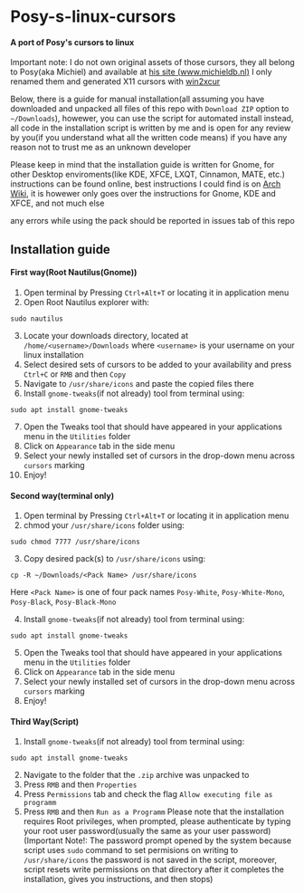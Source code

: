# Posy-s-linux-cursors
#### A port of Posy's cursors to linux
Important note: I do not own original assets of those cursors, they all belong to Posy(aka Michiel) and available at [his site (www.michieldb.nl)](http://www.michieldb.nl/other/cursors/) I only renamed them and generated X11 cursors with [win2xcur](http://package.wiki/win2xcur)

Below, there is a guide for manual installation(all assuming you have downloaded and unpacked all files of this repo with `Download ZIP` option to `~/Downloads`), howewer, you can use the script for automated install instead, all code in the installation script is written by me and is open for any review by you(if you understand what all the written code means) if you have any reason not to trust me as an unknown developer

Please keep in mind that the installation guide is written for Gnome, for other Desktop enviroments(like KDE, XFCE, LXQT, Cinnamon, MATE, etc.) instructions can be found online, best instructions I could find is on [Arch Wiki](https://wiki.archlinux.org/title/Cursor_themes#Desktop_environments), it is howewer only goes over the instructions for Gnome, KDE and XFCE, and not much else

any errors while using the pack should be reported in issues tab of this repo

## Installation guide
#### First way(Root Nautilus(Gnome))
1. Open terminal by Pressing `Ctrl+Alt+T` or locating it in application menu
2. Open Root Nautilus explorer with:
``` shell
sudo nautilus
```
3. Locate your downloads directory, located at `/home/<username>/Downloads` where `<username>` is your username on your linux installation
4. Select desired sets of cursors to be added to your availability and press `Ctrl+C` or `RMB` and then `Copy`
5. Navigate to `/usr/share/icons` and paste the copied files there
6. Install `gnome-tweaks`(if not already) tool from terminal using:
``` shell
sudo apt install gnome-tweaks
```
7. Open the Tweaks tool that should have appeared in your applications menu in the `Utilities` folder
8. Click on `Appearance` tab in the side menu
9. Select your newly installed set of cursors in the drop-down menu across `cursors` marking
10. Enjoy!

#### Second way(terminal only)
1. Open terminal by Pressing `Ctrl+Alt+T` or locating it in application menu
2. chmod your `/usr/share/icons` folder using:
``` shell
sudo chmod 7777 /usr/share/icons
```
3. Copy desired pack(s) to `/usr/share/icons` using:
``` shell
cp -R ~/Downloads/<Pack Name> /usr/share/icons
```
Here `<Pack Name>` is one of four pack names `Posy-White`, `Posy-White-Mono`, `Posy-Black`, `Posy-Black-Mono`

4. Install `gnome-tweaks`(if not already) tool from terminal using:
``` shell
sudo apt install gnome-tweaks
```
5. Open the Tweaks tool that should have appeared in your applications menu in the `Utilities` folder
6. Click on `Appearance` tab in the side menu
7. Select your newly installed set of cursors in the drop-down menu across `cursors` marking
8. Enjoy!

#### Third Way(Script)
1. Install `gnome-tweaks`(if not already) tool from terminal using:
``` shell
sudo apt install gnome-tweaks
```
2. Navigate to the folder that the `.zip` archive was unpacked to
3. Press `RMB` and then `Properties`
4. Press `Permissions` tab and check the flag `Allow executing file as programm`
5. Press `RMB` and then `Run as a Programm`
Please note that the installation requires Root privileges, when prompted, please authenticate by typing your root user password(usually the same as your user password)(Important Note!: The password prompt opened by the system because script uses `sudo` command to set permisions on writing to `/usr/share/icons` the password is not saved in the script, moreover, script resets write permissions on that directory after it completes the installation, gives you instructions, and then stops)
